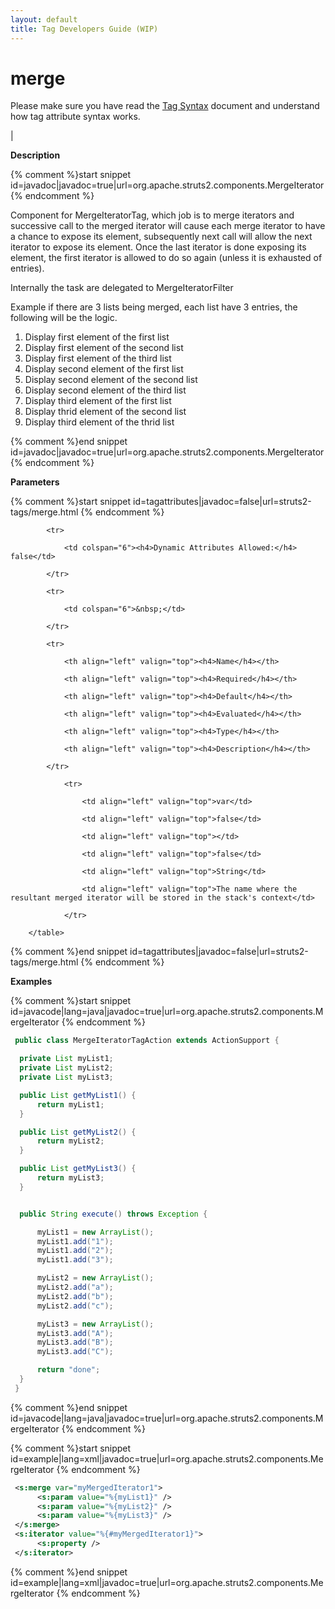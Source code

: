 ```yaml
---
layout: default
title: Tag Developers Guide (WIP)
---
```


# merge


Please make sure you have read the [Tag Syntax](#PAGE_13927) document and understand how tag attribute syntax works.

| 

__Description__



{% comment %}start snippet id=javadoc|javadoc=true|url=org.apache.struts2.components.MergeIterator {% endcomment %}
<p> <p>Component for MergeIteratorTag, which job is to merge iterators and successive
 call to the merged iterator will cause each merge iterator to have a chance to
 expose its element, subsequently next call will allow the next iterator to expose
 its element. Once the last iterator is done exposing its element, the first iterator
 is allowed to do so again (unless it is exhausted of entries).</P>

 <p>Internally the task are delegated to MergeIteratorFilter</p>

 <p>Example if there are 3 lists being merged, each list have 3 entries, the following will
 be the logic.</P>
 <ol>
      <li>Display first element of the first list</li>
      <li>Display first element of the second list</li>
      <li>Display first element of the third list</li>
      <li>Display second element of the first list</li>
      <li>Display second element of the second list</li>
      <li>Display second element of the third list</li>
      <li>Display third element of the first list</li>
      <li>Display thrid element of the second list</li>
      <li>Display third element of the thrid list</li>
 </ol>
</p>
{% comment %}end snippet id=javadoc|javadoc=true|url=org.apache.struts2.components.MergeIterator {% endcomment %}

__Parameters__



{% comment %}start snippet id=tagattributes|javadoc=false|url=struts2-tags/merge.html {% endcomment %}
<p>		<table width="100%">

			<tr>

				<td colspan="6"><h4>Dynamic Attributes Allowed:</h4> false</td>

			</tr>

			<tr>

				<td colspan="6">&nbsp;</td>

			</tr>

			<tr>

				<th align="left" valign="top"><h4>Name</h4></th>

				<th align="left" valign="top"><h4>Required</h4></th>

				<th align="left" valign="top"><h4>Default</h4></th>

				<th align="left" valign="top"><h4>Evaluated</h4></th>

				<th align="left" valign="top"><h4>Type</h4></th>

				<th align="left" valign="top"><h4>Description</h4></th>

			</tr>

				<tr>

					<td align="left" valign="top">var</td>

					<td align="left" valign="top">false</td>

					<td align="left" valign="top"></td>

					<td align="left" valign="top">false</td>

					<td align="left" valign="top">String</td>

					<td align="left" valign="top">The name where the resultant merged iterator will be stored in the stack's context</td>

				</tr>

		</table>

</p>
{% comment %}end snippet id=tagattributes|javadoc=false|url=struts2-tags/merge.html {% endcomment %}

__Examples__



{% comment %}start snippet id=javacode|lang=java|javadoc=true|url=org.apache.struts2.components.MergeIterator {% endcomment %}

```java
 public class MergeIteratorTagAction extends ActionSupport {

  private List myList1;
  private List myList2;
  private List myList3;

  public List getMyList1() {
      return myList1;
  }

  public List getMyList2() {
      return myList2;
  }

  public List getMyList3() {
      return myList3;
  }


  public String execute() throws Exception {

      myList1 = new ArrayList();
      myList1.add("1");
      myList1.add("2");
      myList1.add("3");

      myList2 = new ArrayList();
      myList2.add("a");
      myList2.add("b");
      myList2.add("c");

      myList3 = new ArrayList();
      myList3.add("A");
      myList3.add("B");
      myList3.add("C");

      return "done";
  }
 }

```

{% comment %}end snippet id=javacode|lang=java|javadoc=true|url=org.apache.struts2.components.MergeIterator {% endcomment %}


{% comment %}start snippet id=example|lang=xml|javadoc=true|url=org.apache.struts2.components.MergeIterator {% endcomment %}

```xml
 <s:merge var="myMergedIterator1">
      <s:param value="%{myList1}" />
      <s:param value="%{myList2}" />
      <s:param value="%{myList3}" />
 </s:merge>
 <s:iterator value="%{#myMergedIterator1}">
      <s:property />
 </s:iterator>

```

{% comment %}end snippet id=example|lang=xml|javadoc=true|url=org.apache.struts2.components.MergeIterator {% endcomment %}
